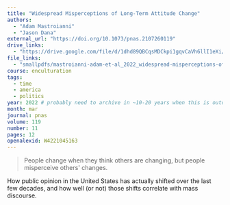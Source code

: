 ```yaml
---
title: "Widespread Misperceptions of Long-Term Attitude Change"
authors:
  - "Adam Mastroianni"
  - "Jason Dana"
external_url: "https://doi.org/10.1073/pnas.2107260119"
drive_links:
  - "https://drive.google.com/file/d/1dhd89QBCqsMDCkpi1gqvCaVh6llI1eXi/view?usp=drivesdk"
file_links:
  - "smallpdfs/mastroianni-adam-et-al_2022_widespread-misperceptions-of-long-term.pdf"
course: enculturation
tags:
  - time
  - america
  - politics
year: 2022 # probably need to archive in ~10-20 years when this is outdated
month: mar
journal: pnas
volume: 119
number: 11
pages: 12
openalexid: W4221045163
---
```


> People change when they think others are changing, but people misperceive others' changes.

How public opinion in the United States has actually shifted over the last few decades, and how well (or not) those shifts correlate with mass discourse.
